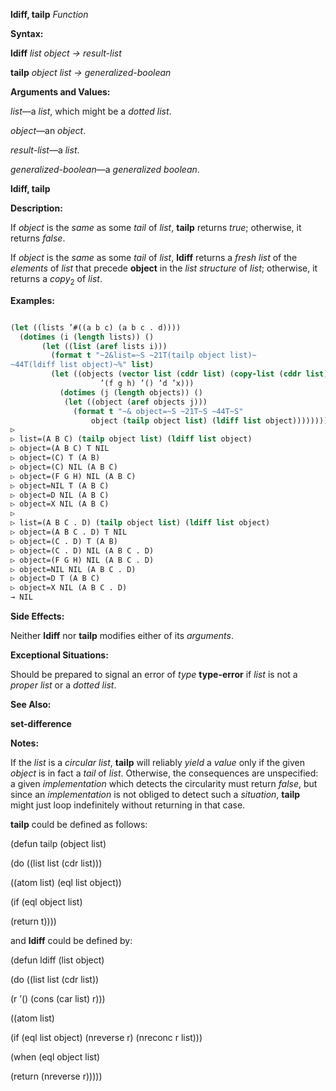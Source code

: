 **ldiff, tailp** *Function* 



**Syntax:** 



**ldiff** *list object → result-list* 



**tailp** *object list → generalized-boolean* 



**Arguments and Values:** 



*list*—a *list*, which might be a *dotted list*. 



*object*—an *object*. 



*result-list*—a *list*. 



*generalized-boolean*—a *generalized boolean*. 







 



 



**ldiff, tailp** 



**Description:** 



If *object* is the *same* as some *tail* of *list*, **tailp** returns *true*; otherwise, it returns *false*. 



If *object* is the *same* as some *tail* of *list*, **ldiff** returns a *fresh list* of the *elements* of *list* that precede **object** in the *list structure* of *list*; otherwise, it returns a *copy*<sub>2</sub> of *list*. 



**Examples:**
```lisp

(let ((lists ’#((a b c) (a b c . d)))) 
  (dotimes (i (length lists)) () 
	   (let ((list (aref lists i))) 
	     (format t "~2&list=~S ~21T(tailp object list)~ 
~44T(ldiff list object)~%" list) 
	     (let ((objects (vector list (cddr list) (copy-list (cddr list)) 
				    ’(f g h) ’() ’d ’x))) 
	       (dotimes (j (length objects)) () 
			(let ((object (aref objects j))) 
			  (format t "~& object=~S ~21T~S ~44T~S" 
				  object (tailp object list) (ldiff list object)))))))) 
▷ 
▷ list=(A B C) (tailp object list) (ldiff list object) 
▷ object=(A B C) T NIL 
▷ object=(C) T (A B) 
▷ object=(C) NIL (A B C) 
▷ object=(F G H) NIL (A B C) 
▷ object=NIL T (A B C) 
▷ object=D NIL (A B C) 
▷ object=X NIL (A B C) 
▷ 
▷ list=(A B C . D) (tailp object list) (ldiff list object) 
▷ object=(A B C . D) T NIL 
▷ object=(C . D) T (A B) 
▷ object=(C . D) NIL (A B C . D) 
▷ object=(F G H) NIL (A B C . D) 
▷ object=NIL NIL (A B C . D) 
▷ object=D T (A B C) 
▷ object=X NIL (A B C . D) 
→ NIL 

```
**Side Effects:** 



Neither **ldiff** nor **tailp** modifies either of its *arguments*. 



**Exceptional Situations:** 



Should be prepared to signal an error of *type* **type-error** if *list* is not a *proper list* or a *dotted list*. 



 



 



**See Also:** 



**set-difference** 



**Notes:** 



If the *list* is a *circular list*, **tailp** will reliably *yield* a *value* only if the given *object* is in fact a *tail* of *list*. Otherwise, the consequences are unspecified: a given *implementation* which detects the circularity must return *false*, but since an *implementation* is not obliged to detect such a *situation*, **tailp** might just loop indefinitely without returning in that case. 



**tailp** could be defined as follows: 



(defun tailp (object list) 



(do ((list list (cdr list))) 



((atom list) (eql list object)) 



(if (eql object list) 



(return t)))) 



and **ldiff** could be defined by: 



(defun ldiff (list object) 



(do ((list list (cdr list)) 



(r ’() (cons (car list) r))) 



((atom list) 



(if (eql list object) (nreverse r) (nreconc r list))) 



(when (eql object list) 



(return (nreverse r))))) 



